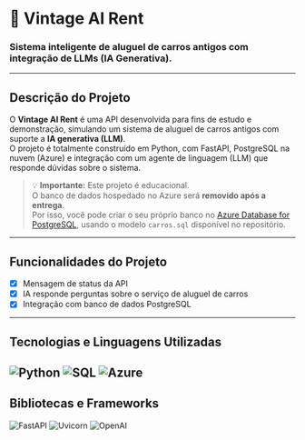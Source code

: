 # 🚗 Vintage AI Rent

### Sistema inteligente de aluguel de carros antigos com integração de LLMs (IA Generativa).

---

## Descrição do Projeto

O **Vintage AI Rent** é uma API desenvolvida para fins de estudo e demonstração, simulando um sistema de aluguel de carros antigos com suporte a **IA generativa (LLM)**.  
O projeto é totalmente construído em Python, com FastAPI, PostgreSQL na nuvem (Azure) e integração com um agente de linguagem (LLM) que responde dúvidas sobre o sistema.

> 💡 **Importante:** Este projeto é educacional.  
O banco de dados hospedado no Azure será **removido após a entrega**.  
Por isso, você pode criar o seu próprio banco no [Azure Database for PostgreSQL](https://portal.azure.com), usando o modelo `carros.sql` disponível no repositório.

---

## Funcionalidades do Projeto

- [x] Mensagem de status da API  
- [x] IA responde perguntas sobre o serviço de aluguel de carros  
- [x] Integração com banco de dados PostgreSQL 

---

## Tecnologias e Linguagens Utilizadas

![Python](https://img.shields.io/badge/Python-3.11-blue?logo=python&logoColor=white)
![SQL](https://img.shields.io/badge/SQL-PostgreSQL-336791?logo=postgresql&logoColor=white)
![Azure](https://img.shields.io/badge/Azure-Cloud-0078D4?logo=microsoftazure&logoColor=white)
---

## Bibliotecas e Frameworks

![FastAPI](https://img.shields.io/badge/FastAPI-API-blue?logo=fastapi&logoColor=white)
![Uvicorn](https://img.shields.io/badge/Uvicorn-ASGI-blue?logo=uvicorn)
![OpenAI](https://img.shields.io/badge/OpenAI-LLM-blue?logo=openai)
